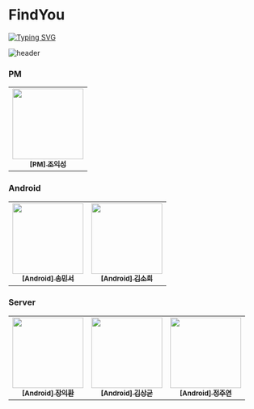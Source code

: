 # FindYou

[![Typing SVG](https://readme-typing-svg.demolab.com?font=Noto+Sans&pause=1000&color=F78015&background=FFDA9800&width=435&lines=Kuit+4%EA%B8%B0+Project+%3A+%EC%B0%BE%EC%95%84%EC%9C%A0+Find-You)](https://git.io/typing-svg)

![header](https://capsule-render.vercel.app/api?type=waving&color=gradient&customColorList=0,2,2,5,30&height=200&section=header&text=찾아유&fontSize=50&fontAlign=70)

### PM

<table>
  <tbody>
    <tr>
      <td align="center"><a href="https://github.com/ikseong00">
      <img width=140px src="https://avatars.githubusercontent.com/u/127182222?v=4" alt=""/><br />
      <sub><b>[PM] 조익성</b></sub></a><br /></td>
    </tr>
  </tbody>
</table>

### Android

<table>
  <tbody>
    <tr>
      <td align="center"><a href="https://github.com/Nico1eKim">
      <img width=140px src="" alt=""/><br />
      <sub><b>[Android] 송민서</b></sub></a><br /></td>
      <td align="center"><a href="https://github.com/casper-jr">
      <img width=140px src="" alt=""/><br />
      <sub><b>[Android] 김소희</b></sub></a><br /></td>
    </tr>
  </tbody>
</table>

### Server

<table>
  <tbody>
    <tr>
      <td align="center"><a href="https://github.com/Nico1eKim">
      <img width=140px src="" alt=""/><br />
      <sub><b>[Android] 장익환</b></sub></a><br /></td>
      <td align="center"><a href="https://github.com/casper-jr">
      <img width=140px src="4" alt=""/><br />
      <sub><b>[Android] 김상균</b></sub></a><br /></td>
      <td align="center"><a href="https://github.com/casper-jr">
      <img width=140px src="" alt=""/><br />
      <sub><b>[Android] 정주연</b></sub></a><br /></td>
    </tr>
  </tbody>
</table>
